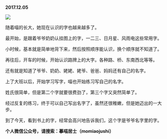 
          
            
**2017.12.05**



![](//upload-images.jianshu.io/upload_images/51001-9f32a71f6761e8f6.jpg)




随着喵的长大，她现在认识的字也越来越多了。

最开始，是跟着爷爷奶奶认挂图上的字，一二三、日月星、风雨电这些常用字。

小时候，基本就是简单地背下来，然后按照顺序能认识，换个顺序就不知道了。

再往后，开车的时候，开始认识路牌上的大字。各种路、桥、东南西北等等。

还有就是知道了爷爷、奶奶、姥姥、姥爷、爸爸、妈妈还有自己的名字。

上了大班以后，开始学习写字，喵也开始练习写自己的名字。

姓氏很简单，但是第二个字就要很费劲了，第三个字又突然简单了。

经过反复的练习，终于可以自己写出名字了，虽然还很稚嫩，但是她迈出的一大步。

到了今天，看到书上的字，经常会高兴地告诉我们，这个字是爷爷名字里的字。


**个人微信公众号，请搜索：摹喵居士（momiaojushi）**

          
        